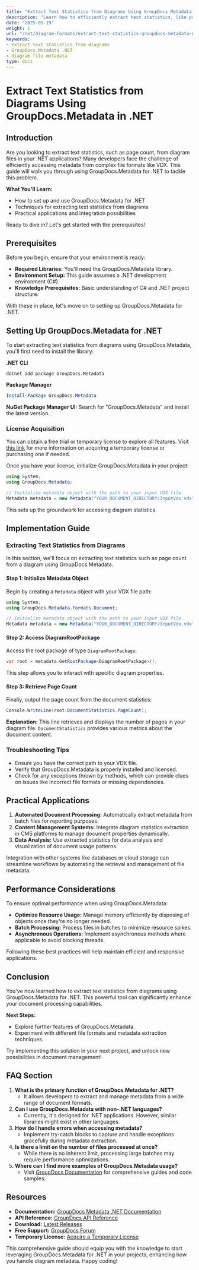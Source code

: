 ```yaml
---
title: "Extract Text Statistics from Diagrams Using GroupDocs.Metadata in .NET"
description: "Learn how to efficiently extract text statistics, like page count, from diagram files using GroupDocs.Metadata for .NET. Perfect for developers seeking enhanced document processing."
date: "2025-05-19"
weight: 1
url: "/net/diagram-formats/extract-text-statistics-groupdocs-metadata-net/"
keywords:
- extract text statistics from diagrams
- GroupDocs.Metadata .NET
- diagram file metadata
type: docs
---
```

# Extract Text Statistics from Diagrams Using GroupDocs.Metadata in .NET

## Introduction

Are you looking to extract text statistics, such as page count, from diagram files in your .NET applications? Many developers face the challenge of efficiently accessing metadata from complex file formats like VDX. This guide will walk you through using GroupDocs.Metadata for .NET to tackle this problem.

**What You'll Learn:**
- How to set up and use GroupDocs.Metadata for .NET
- Techniques for extracting text statistics from diagrams
- Practical applications and integration possibilities

Ready to dive in? Let's get started with the prerequisites!

## Prerequisites

Before you begin, ensure that your environment is ready:
- **Required Libraries:** You'll need the GroupDocs.Metadata library.
- **Environment Setup:** This guide assumes a .NET development environment (C#).
- **Knowledge Prerequisites:** Basic understanding of C# and .NET project structure.

With these in place, let's move on to setting up GroupDocs.Metadata for .NET.

## Setting Up GroupDocs.Metadata for .NET

To start extracting text statistics from diagrams using GroupDocs.Metadata, you'll first need to install the library:

**.NET CLI**
```shell
dotnet add package GroupDocs.Metadata
```

**Package Manager**
```powershell
Install-Package GroupDocs.Metadata
```

**NuGet Package Manager UI:** Search for "GroupDocs.Metadata" and install the latest version.

### License Acquisition

You can obtain a free trial or temporary license to explore all features. Visit [this link](https://purchase.groupdocs.com/temporary-license/) for more information on acquiring a temporary license or purchasing one if needed.

Once you have your license, initialize GroupDocs.Metadata in your project:

```csharp
using System;
using GroupDocs.Metadata;

// Initialize metadata object with the path to your input VDX file.
Metadata metadata = new Metadata("YOUR_DOCUMENT_DIRECTORY/InputVdx.vdx");
```

This sets up the groundwork for accessing diagram statistics.

## Implementation Guide

### Extracting Text Statistics from Diagrams

In this section, we'll focus on extracting text statistics such as page count from a diagram using GroupDocs.Metadata.

#### Step 1: Initialize Metadata Object

Begin by creating a `Metadata` object with your VDX file path:

```csharp
using System;
using GroupDocs.Metadata.Formats.Document;

// Initialize metadata object with the path to your input VDX file.
Metadata metadata = new Metadata("YOUR_DOCUMENT_DIRECTORY/InputVdx.vdx");
```

#### Step 2: Access DiagramRootPackage

Access the root package of type `DiagramRootPackage`:

```csharp
var root = metadata.GetRootPackage<DiagramRootPackage>();
```

This step allows you to interact with specific diagram properties.

#### Step 3: Retrieve Page Count

Finally, output the page count from the document statistics:

```csharp
Console.WriteLine(root.DocumentStatistics.PageCount);
```

**Explanation:** This line retrieves and displays the number of pages in your diagram file. `DocumentStatistics` provides various metrics about the document content.

### Troubleshooting Tips

- Ensure you have the correct path to your VDX file.
- Verify that GroupDocs.Metadata is properly installed and licensed.
- Check for any exceptions thrown by methods, which can provide clues on issues like incorrect file formats or missing dependencies.

## Practical Applications

1. **Automated Document Processing:** Automatically extract metadata from batch files for reporting purposes.
2. **Content Management Systems:** Integrate diagram statistics extraction in CMS platforms to manage document properties dynamically.
3. **Data Analysis:** Use extracted statistics for data analysis and visualization of document usage patterns.

Integration with other systems like databases or cloud storage can streamline workflows by automating the retrieval and management of file metadata.

## Performance Considerations

To ensure optimal performance when using GroupDocs.Metadata:
- **Optimize Resource Usage:** Manage memory efficiently by disposing of objects once they're no longer needed.
- **Batch Processing:** Process files in batches to minimize resource spikes.
- **Asynchronous Operations:** Implement asynchronous methods where applicable to avoid blocking threads.

Following these best practices will help maintain efficient and responsive applications.

## Conclusion

You've now learned how to extract text statistics from diagrams using GroupDocs.Metadata for .NET. This powerful tool can significantly enhance your document processing capabilities.

**Next Steps:**
- Explore further features of GroupDocs.Metadata.
- Experiment with different file formats and metadata extraction techniques.

Try implementing this solution in your next project, and unlock new possibilities in document management!

## FAQ Section

1. **What is the primary function of GroupDocs.Metadata for .NET?**
   - It allows developers to extract and manage metadata from a wide range of document formats.
2. **Can I use GroupDocs.Metadata with non-.NET languages?**
   - Currently, it's designed for .NET applications. However, similar libraries might exist in other languages.
3. **How do I handle errors when accessing metadata?**
   - Implement try-catch blocks to capture and handle exceptions gracefully during metadata extraction.
4. **Is there a limit on the number of files processed at once?**
   - While there is no inherent limit, processing large batches may require performance optimizations.
5. **Where can I find more examples of GroupDocs.Metadata usage?**
   - Visit [GroupDocs Documentation](https://docs.groupdocs.com/metadata/net/) for comprehensive guides and code samples.

## Resources
- **Documentation:** [GroupDocs Metadata .NET Documentation](https://docs.groupdocs.com/metadata/net/)
- **API Reference:** [GroupDocs API Reference](https://reference.groupdocs.com/metadata/net/)
- **Download:** [Latest Releases](https://releases.groupdocs.com/metadata/net/)
- **Free Support:** [GroupDocs Forum](https://forum.groupdocs.com/c/metadata/)
- **Temporary License:** [Acquire a Temporary License](https://purchase.groupdocs.com/temporary-license/)

This comprehensive guide should equip you with the knowledge to start leveraging GroupDocs.Metadata for .NET in your projects, enhancing how you handle diagram metadata. Happy coding!


